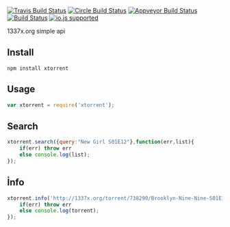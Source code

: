 [![Travis Build Status](http://img.shields.io/travis/ayhankuru/xtorrent.svg?style=flat-square)](https://travis-ci.org/ayhankuru/xtorrent) [![Circle Build Status](https://img.shields.io/circleci/project/ayhankuru/xtorrent.svg?style=flat-square)](https://circleci.com/gh/ayhankuru/xtorrent) [![Appveyor Build Status](https://img.shields.io/appveyor/ci/ayhankuru/xtorrent.svg?style=flat-square)](https://ci.appveyor.com/project/ayhankuru/xtorrent) [![Build Status](https://img.shields.io/david/ayhankuru/xtorrent.svg?style=flat-square)](https://david-dm.org/ayhankuru/xtorrent) [![io.js supported](https://img.shields.io/badge/io.js-supported-green.svg?style=flat-square)](https://iojs.org)



1337x.org simple api


## Install

```
npm install xtorrent
```

## Usage

```js
var xtorrent = require('xtorrent');
```

## Search


```js
xtorrent.search({query:"New Girl S01E12"},function(err,list){
    if(err) throw err
    else console.log(list);
});
```

## İnfo


```js
xtorrent.info('http://1337x.org/torrent/738290/Brooklyn-Nine-Nine-S01E15-HDTV-x264-2HD-ettv/',function(err,torrent){
    if(err) throw err
    else console.log(torrent);
});
```

